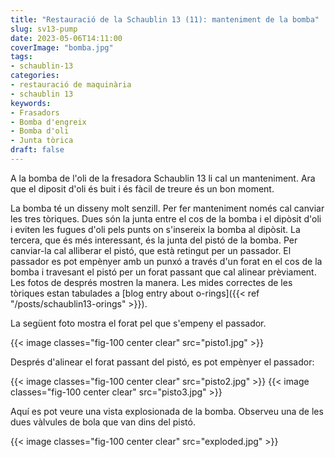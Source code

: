 ```yaml
---
title: "Restauració de la Schaublin 13 (11): manteniment de la bomba"
slug: sv13-pump
date: 2023-05-06T14:11:00
coverImage: "bomba.jpg"
tags:
- schaublin-13
categories:
- restauració de maquinària
- schaublin 13
keywords:
- Frasadors
- Bomba d'engreix
- Bomba d'oli
- Junta tòrica
draft: false
---
```


A la bomba de l'oli de la fresadora Schaublin 13 li cal un
manteniment. Ara que el diposit d'oli és buit i és fàcil de treure és
un bon moment.

<!--more-->

La bomba té un disseny molt senzill. Per fer manteniment només cal
canviar les tres tòriques. Dues són la junta entre el cos de la bomba
i el dipòsit d'oli i eviten les fugues d'oli pels punts on s'insereix
la bomba al dipòsit. La tercera, que és més interessant, és la junta
del pistó de la bomba. Per canviar-la cal alliberar el pistó, que està
retingut per un passador. El passador es pot empènyer amb un punxó a
través d'un forat en el cos de la bomba i travesant el pistó per un
forat passant que cal alinear prèviament. Les fotos de després mostren
la manera. Les mides correctes de les tòriques estan tabulades a [blog
entry about o-rings]({{< ref "/posts/schaublin13-orings" >}}).

La següent foto mostra el forat pel que s'empeny el passador.

{{< image classes="fig-100 center clear" src="pisto1.jpg" >}}

Després d'alinear el forat passant del pistó, es pot empènyer el
passador:

{{< image classes="fig-100 center clear" src="pisto2.jpg" >}}
{{< image classes="fig-100 center clear" src="pisto3.jpg" >}}

Aquí es pot veure una vista explosionada de la bomba. Observeu una de
les dues vàlvules de bola que van dins del pistó.

{{< image classes="fig-100 center clear" src="exploded.jpg" >}}
